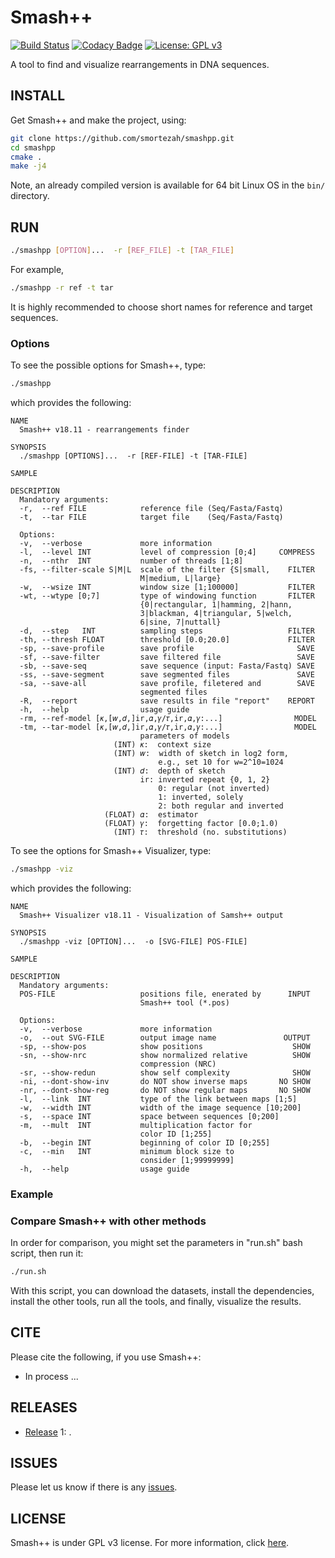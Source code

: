 # Smash++

[![Build Status](https://travis-ci.com/smortezah/smashpp.svg?token=EWxsPpL9t9UvE93uKjH5&branch=master)](https://travis-ci.com/smortezah/smashpp)
[![Codacy Badge](https://api.codacy.com/project/badge/Grade/9f9f395ded7146c8a30b1e36c3ab98de)](https://www.codacy.com?utm_source=github.com&amp;utm_medium=referral&amp;utm_content=smortezah/smashpp&amp;utm_campaign=Badge_Grade)
[![License: GPL v3](https://img.shields.io/badge/License-GPL%20v3-blue.svg)](LICENSE)

A tool to find and visualize rearrangements in DNA sequences.

## INSTALL
Get Smash++ and make the project, using:
```bash
git clone https://github.com/smortezah/smashpp.git
cd smashpp
cmake .
make -j4
```
Note, an already compiled version is available for 64 bit Linux OS in
the `bin/` directory.

## RUN
```bash
./smashpp [OPTION]...  -r [REF_FILE] -t [TAR_FILE]
```
For example,
```bash
./smashpp -r ref -t tar
```
It is highly recommended to choose short names for reference and target 
sequences.

### Options
To see the possible options for Smash++, type:
```bash
./smashpp
```
which provides the following:
```text
NAME
  Smash++ v18.11 - rearrangements finder

SYNOPSIS
  ./smashpp [OPTIONS]...  -r [REF-FILE] -t [TAR-FILE]

SAMPLE

DESCRIPTION
  Mandatory arguments:
  -r,  --ref FILE            reference file (Seq/Fasta/Fastq)
  -t,  --tar FILE            target file    (Seq/Fasta/Fastq)

  Options:
  -v,  --verbose             more information
  -l,  --level INT           level of compression [0;4]     COMPRESS
  -n,  --nthr  INT           number of threads [1;8]
  -fs, --filter-scale S|M|L  scale of the filter {S|small,    FILTER
                             M|medium, L|large}
  -w,  --wsize INT           window size [1;100000]           FILTER
  -wt, --wtype [0;7]         type of windowing function       FILTER
                             {0|rectangular, 1|hamming, 2|hann,
                             3|blackman, 4|triangular, 5|welch,
                             6|sine, 7|nuttall}
  -d,  --step   INT          sampling steps                   FILTER
  -th, --thresh FLOAT        threshold [0.0;20.0]             FILTER
  -sp, --save-profile        save profile                       SAVE
  -sf, --save-filter         save filtered file                 SAVE
  -sb, --save-seq            save sequence (input: Fasta/Fastq) SAVE
  -ss, --save-segment        save segmented files               SAVE
  -sa, --save-all            save profile, filetered and        SAVE
                             segmented files
  -R,  --report              save results in file "report"    REPORT
  -h,  --help                usage guide 
  -rm, --ref-model [𝜅,[𝑤,𝑑,]ir,𝛼,𝛾/𝜏,ir,𝛼,𝛾:...]                MODEL
  -tm, --tar-model [𝜅,[𝑤,𝑑,]ir,𝛼,𝛾/𝜏,ir,𝛼,𝛾:...]                MODEL
                             parameters of models
                       (INT) 𝜅:  context size 
                       (INT) 𝑤:  width of sketch in log2 form, 
                                 e.g., set 10 for w=2^10=1024
                       (INT) 𝑑:  depth of sketch
                             ir: inverted repeat {0, 1, 2}
                                 0: regular (not inverted)
                                 1: inverted, solely
                                 2: both regular and inverted
                     (FLOAT) 𝛼:  estimator
                     (FLOAT) 𝛾:  forgetting factor [0.0;1.0)
                       (INT) 𝜏:  threshold (no. substitutions)
```

To see the options for Smash++ Visualizer, type:
```bash
./smashpp -viz
```
which provides the following:
```text
NAME
  Smash++ Visualizer v18.11 - Visualization of Samsh++ output

SYNOPSIS
  ./smashpp -viz [OPTION]...  -o [SVG-FILE] POS-FILE]

SAMPLE

DESCRIPTION
  Mandatory arguments:
  POS-FILE                   positions file, enerated by      INPUT
                             Smash++ tool (*.pos)

  Options:
  -v,  --verbose             more information
  -o,  --out SVG-FILE        output image name               OUTPUT
  -sp, --show-pos            show positions                    SHOW
  -sn, --show-nrc            show normalized relative          SHOW
                             compression (NRC)
  -sr, --show-redun          show self complexity              SHOW
  -ni, --dont-show-inv       do NOT show inverse maps       NO SHOW
  -nr, --dont-show-reg       do NOT show regular maps       NO SHOW
  -l,  --link  INT           type of the link between maps [1;5]
  -w,  --width INT           width of the image sequence [10;200]
  -s,  --space INT           space between sequences [0;200]
  -m,  --mult  INT           multiplication factor for
                             color ID [1;255]
  -b,  --begin INT           beginning of color ID [0;255]
  -c,  --min   INT           minimum block size to
                             consider [1;99999999]
  -h,  --help                usage guide
```

### Example

### Compare Smash++ with other methods
In order for comparison, you might set the parameters in 
"run.sh" bash script, then run it:
```bash
./run.sh
```
With this script, you can download the datasets, install the dependencies, 
install the other tools, run all the tools, and finally, visualize the results.

## CITE
Please cite the following, if you use Smash++:
* In process ...

## RELEASES
* [Release](https://github.com/smortezah/smashpp/releases) 1: .

## ISSUES
Please let us know if there is any 
[issues](https://github.com/smortezah/smashpp/issues).

## LICENSE
Smash++ is under GPL v3 license. For more information, click 
[here](http://www.gnu.org/licenses/gpl-3.0.html).